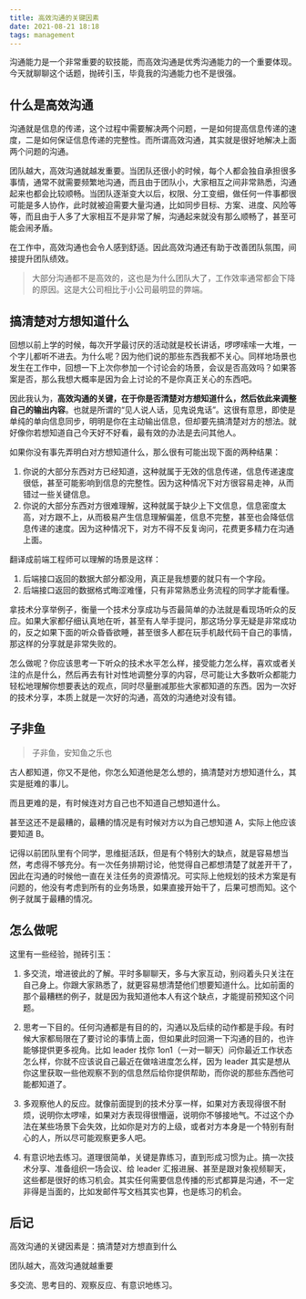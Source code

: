 ```yaml
---
title: 高效沟通的关键因素
date: 2021-08-21 18:18
tags: management
---
```


沟通能力是一个非常重要的软技能，而高效沟通是优秀沟通能力的一个重要体现。今天就聊聊这个话题，抛砖引玉，毕竟我的沟通能力也不是很强。

## 什么是高效沟通

沟通就是信息的传递，这个过程中需要解决两个问题，一是如何提高信息传递的速度，二是如何保证信息传递的完整性。而所谓高效沟通，其实就是很好地解决上面两个问题的沟通。

团队越大，高效沟通就越发重要。当团队还很小的时候，每个人都会独自承担很多事情，通常不就需要频繁地沟通，而且由于团队小，大家相互之间非常熟悉，沟通起来也都会比较顺畅。当团队逐渐变大以后，权限、分工变细，做任何一件事都很可能是多人协作，此时就被迫需要大量沟通，比如同步目标、方案、进度、风险等等，而且由于人多了大家相互不是非常了解，沟通起来就没有那么顺畅了，甚至可能会闹矛盾。

在工作中，高效沟通也会令人感到舒适。因此高效沟通还有助于改善团队氛围，间接提升团队绩效。

> 大部分沟通都不是高效的，这也是为什么团队大了，工作效率通常都会下降的原因。这是大公司相比于小公司最明显的弊端。

## 搞清楚对方想知道什么

回想以前上学的时候，每次开学最讨厌的活动就是校长讲话，啰啰嗦嗦一大堆，一个字儿都听不进去。为什么呢？因为他们说的那些东西我都不关心。同样地场景也发生在工作中，回想一下上次你参加一个讨论会的场景，会议是否高效吗？如果答案是否，那么我想大概率是因为会上讨论的不是你真正关心的东西吧。

因此我认为，**高效沟通的关键，在于你是否清楚对方想知道什么，然后依此来调整自己的输出内容**。也就是所谓的“见人说人话，见鬼说鬼话”。这很有意思，即使是单纯的单向信息同步，明明是你在主动输出信息，但却要先搞清楚对方的想法。就好像你若想知道自己今天好不好看，最有效的办法是去问其他人。

如果你没有事先弄明白对方想知道什么，那么很有可能出现下面的两种结果：

1. 你说的大部分东西对方已经知道，这种就属于无效的信息传递，信息传递速度很低，甚至可能影响到信息的完整性。因为这种情况下对方很容易走神，从而错过一些关键信息。
2. 你说的大部分东西对方很难理解，这种就属于缺少上下文信息，信息密度太高，对方跟不上，从而极易产生信息理解偏差，信息不完整，甚至也会降低信息传递的速度。因为这种情况下，对方不得不反复询问，花费更多精力在沟通上面。

翻译成前端工程师可以理解的场景是这样：

1. 后端接口返回的数据大部分都没用，真正是我想要的就只有一个字段。
2. 后端接口返回的数据格式晦涩难懂，只有非常熟悉业务流程的同学才能看懂。

拿技术分享举例子，衡量一个技术分享成功与否最简单的办法就是看现场听众的反应。如果大家都仔细认真地在听，甚至有人举手提问，那这场分享无疑是非常成功的，反之如果下面的听众昏昏欲睡，甚至很多人都在玩手机敲代码干自己的事情，那这样的分享就是非常失败的。

怎么做呢？你应该思考一下听众的技术水平怎么样，接受能力怎么样，喜欢或者关注的点是什么，然后再去有针对性地调整分享的内容，尽可能让大多数听众都能力轻松地理解你想要表达的观点，同时尽量删减那些大家都知道的东西。因为一次好的技术分享，本质上就是一次好的沟通，高效的沟通绝对没有错。

## 子非鱼

> 子非鱼，安知鱼之乐也

古人都知道，你又不是他，你怎么知道他是怎么想的，搞清楚对方想知道什么，其实是挺难的事儿。

而且更难的是，有时候连对方自己也不知道自己想知道什么。

甚至这还不是最糟的，最糟的情况是有时候对方以为自己想知道 A，实际上他应该要知道 B。

记得以前团队里有个同学，思维挺活跃，但是有个特别大的缺点，就是容易想当然，考虑得不够充分。有一次任务排期讨论，他觉得自己都想清楚了就差开干了，因此在沟通的时候他一直在关注任务的资源情况。可实际上他规划的技术方案是有问题的，他没有考虑到所有的业务场景，如果直接开始干了，后果可想而知。这个例子就属于最糟的情况。

## 怎么做呢

这里有一些经验，抛砖引玉：

1. 多交流，增进彼此的了解。平时多聊聊天，多与大家互动，别闷着头只关注在自己身上。你跟大家熟悉了，就更容易想清楚他们想要知道什么。比如前面的那个最糟糕的例子，就是因为我知道他本人有这个缺点，才能提前预知这个问题。

2. 思考一下目的。任何沟通都是有目的的，沟通以及后续的动作都是手段。有时候大家都局限在了要讨论的事情上面，但如果此时回溯一下沟通的目的，也许能够提供更多视角。比如 leader 找你 1on1（一对一聊天）问你最近工作状态怎么样，你就不应该说自己最近在做啥进度怎么样，因为 leader 其实是想从你这里获取一些他观察不到的信息然后给你提供帮助，而你说的那些东西他可能都知道了。

3. 多观察他人的反应。就像前面提到的技术分享一样，如果对方表现得很不耐烦，说明你太啰嗦，如果对方表现得很懵逼，说明你不够接地气。不过这个办法在某些场景下会失效，比如你是对方的上级，或者对方本身是一个特别有耐心的人，所以尽可能观察更多人吧。

4. 有意识地去练习。道理很简单，关键是靠练习，直到形成习惯为止。搞一次技术分享、准备组织一场会议、给 leader 汇报进展、甚至是跟对象视频聊天，这些都是很好的练习机会。其实任何需要信息传播的形式都算是沟通，不一定非得是当面的，比如发邮件写文档其实也算，也是练习的机会。

## 后记

高效沟通的关键因素是：搞清楚对方想直到什么

团队越大，高效沟通就越重要

多交流、思考目的、观察反应、有意识地练习。
